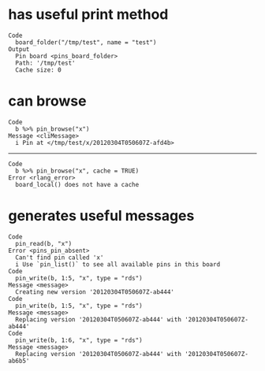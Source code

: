 # has useful print method

    Code
      board_folder("/tmp/test", name = "test")
    Output
      Pin board <pins_board_folder>
      Path: '/tmp/test'
      Cache size: 0

# can browse

    Code
      b %>% pin_browse("x")
    Message <cliMessage>
      i Pin at </tmp/test/x/20120304T050607Z-afd4b>

---

    Code
      b %>% pin_browse("x", cache = TRUE)
    Error <rlang_error>
      board_local() does not have a cache

# generates useful messages

    Code
      pin_read(b, "x")
    Error <pins_pin_absent>
      Can't find pin called 'x'
      i Use `pin_list()` to see all available pins in this board
    Code
      pin_write(b, 1:5, "x", type = "rds")
    Message <message>
      Creating new version '20120304T050607Z-ab444'
    Code
      pin_write(b, 1:5, "x", type = "rds")
    Message <message>
      Replacing version '20120304T050607Z-ab444' with '20120304T050607Z-ab444'
    Code
      pin_write(b, 1:6, "x", type = "rds")
    Message <message>
      Replacing version '20120304T050607Z-ab444' with '20120304T050607Z-ab6b5'

